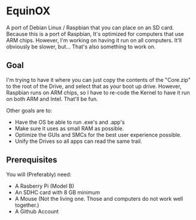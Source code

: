 # EquinOX
A port of Debian Linux / Raspbian that you can place on an SD card. Because this is a port of Raspbian, It's optimized for computers that use ARM chips. However, I'm working on having it run on all computers. It'll obviously be slower, but... That's also something to work on.

## Goal
I'm trying to have it where you can just copy the contents of the "Core.zip" to the root of the Drive, and select that as your boot up drive. However, Raspbian runs on ARM chips, so I have to re-code the Kernel to have it run on both ARM and Intel. That'll be fun.

Other goals are to:

- Have the OS be able to run .exe's and .app's
- Make sure it uses as small RAM as possible.
- Optimize the GUIs and SMCs for the best user experience possible.
- Unify the Drives so all apps can read the same trail.

## Prerequisites
You will (Preferably) need:

- A Rasberry Pi (Model B)
- An SDHC card with 8 GB minimum
- A Mouse (Not the living one. Those and computers do not work well together.)
- A Github Account
